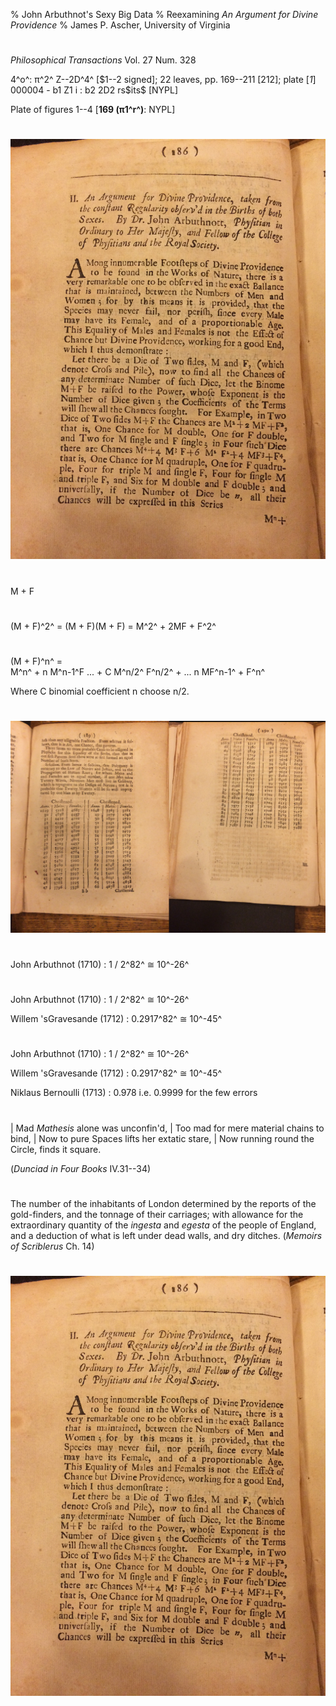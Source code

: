% John Arbuthnot's Sexy Big Data
% Reexamining *An Argument for Divine Providence*
% James P. Ascher, University of Virginia

# 

*Philosophical Transactions* Vol. 27  Num. 328

4^o^: π^2^ Z--2D^4^ [\$1--2 signed]; 22 leaves, pp. 169--211 [212];
plate [*1*]\
000004 - b1 Z1 i : b2 2D2 rs\$its\$ [NYPL]

Plate of figures 1--4 [**169 (π1^r^)**: NYPL]

# 
![](27-p186.JPG)

#
M + F

#
(M + F)^2^ = (M + F)(M + F) = M^2^ + 2MF + F^2^

#
(M + F)^n^ =\
M^n^ + n M^n-1^F ... +  C M^n/2^ F^n/2^ + ... n MF^n-1^ + F^n^

Where C binomial coefficient n choose n/2.

#
![](27-p189-9.JPG)

#

John Arbuthnot (1710)
:  1 / 2^82^ ≅ 10^-26^

#

John Arbuthnot (1710)
:  1 / 2^82^ ≅ 10^-26^

Willem 'sGravesande (1712)
:  0.2917^82^ ≅ 10^-45^


#

John Arbuthnot (1710)
:  1 / 2^82^ ≅ 10^-26^

Willem 'sGravesande (1712)
:  0.2917^82^ ≅ 10^-45^

Niklaus Bernoulli (1713)
:  0.978 i.e. 0.9999 for the few errors 



#

| Mad *Mathesis* alone was unconfin'd,
| Too mad for mere material chains to bind,
| Now to pure Spaces lifts her extatic stare,
| Now running round the Circle, finds it square.

(*Dunciad in Four Books* IV.31--34)

#

The number of the inhabitants of London determined by the reports of
the gold-finders, and the tonnage of their carriages; with allowance
for the extraordinary quantity of the *ingesta* and *egesta* of the
people of England, and a deduction of what is left under dead walls,
and dry ditches. (*Memoirs of Scriblerus* Ch. 14)

# 
![](27-p186.JPG)
